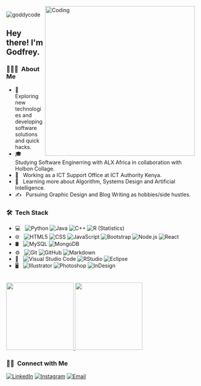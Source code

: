 <img align="right" alt="Coding" width="400" src="https://www.bing.com/images/search?view=detailV2&ccid=ak%2bBllx4&id=B246A74ED58013D602C3CD87297CC25ABC852266&thid=OIP.ak-Bllx4e5LhcZ8HTh5zbAHaEL&mediaurl=https%3a%2f%2fthumbs.gfycat.com%2fMajesticScentedDeinonychus-size_restricted.gif&cdnurl=https%3a%2f%2fth.bing.com%2fth%2fid%2fR.6a4f81965c787b92e1719f074e1e736c%3frik%3dZiKFvFrCfCmHzQ%26pid%3dImgRaw%26r%3d0&exph=282&expw=500&q=Programmer+Animated+GIF&simid=608050117026192441&FORM=IRPRST&ck=CDA5473D0C1031C4EA9393F639616724&selectedIndex=143">

<p align="left"> <img src="https://komarev.com/ghpvc/?username=goddycode&label=Profile%20views&color=0e75b6&style=flat" alt="goddycode" /> </p>

<h2> Hey there! I'm Godfrey.</h2>

<h3> 👨🏻‍💻 &nbsp;About Me </h3>

- 🤔 &nbsp; Exploring new technologies and developing software solutions and quick hacks.
- 🎓 &nbsp; Studying Software Enginerring with ALX Africa in collaboration with Holbon Collage.
- 💼 &nbsp; Working as a ICT Support Office at ICT Authority Kenya.
- 🌱 &nbsp; Learning more about Algorithm, Systems Design and Artificial Intelligence.
- ✍️ &nbsp; Pursuing Graphic Design and Blog Writing as hobbies/side hustles.

<h3> 🛠 &nbsp;Tech Stack</h3>

- 💻 &nbsp;
  ![Python](https://img.shields.io/badge/-Python-333333?style=flat&logo=python)
  ![Java](https://img.shields.io/badge/-Java-333333?style=flat&logo=Java&logoColor=007396)
  ![C++](https://img.shields.io/badge/-C++-333333?style=flat&logo=C%2B%2B&logoColor=00599C)
  ![R (Statistics)](https://img.shields.io/badge/-R-333333?style=flat&logo=R&logoColor=276DC3)
- 🌐 &nbsp;
  ![HTML5](https://img.shields.io/badge/-HTML5-333333?style=flat&logo=HTML5)
  ![CSS](https://img.shields.io/badge/-CSS-333333?style=flat&logo=CSS3&logoColor=1572B6)
  ![JavaScript](https://img.shields.io/badge/-JavaScript-333333?style=flat&logo=javascript)
  ![Bootstrap](https://img.shields.io/badge/-Bootstrap-333333?style=flat&logo=bootstrap&logoColor=563D7C)
  ![Node.js](https://img.shields.io/badge/-Node.js-333333?style=flat&logo=node.js)
  ![React](https://img.shields.io/badge/-React-333333?style=flat&logo=react)
- 🛢 &nbsp;
  ![MySQL](https://img.shields.io/badge/-MySQL-333333?style=flat&logo=mysql)
  ![MongoDB](https://img.shields.io/badge/-MongoDB-333333?style=flat&logo=mongodb)
- ⚙️ &nbsp;
  ![Git](https://img.shields.io/badge/-Git-333333?style=flat&logo=git)
  ![GitHub](https://img.shields.io/badge/-GitHub-333333?style=flat&logo=github)
  ![Markdown](https://img.shields.io/badge/-Markdown-333333?style=flat&logo=markdown)
- 🔧 &nbsp;
  ![Visual Studio Code](https://img.shields.io/badge/-Visual%20Studio%20Code-333333?style=flat&logo=visual-studio-code&logoColor=007ACC)
  ![RStudio](https://img.shields.io/badge/-RStudio-333333?style=flat&logo=rstudio)
  ![Eclipse](https://img.shields.io/badge/-Eclipse-333333?style=flat&logo=eclipse-ide&logoColor=2C2255)
- 🖥 &nbsp;
  ![Illustrator](https://img.shields.io/badge/-Illustrator-333333?style=flat&logo=adobe-illustrator)
  ![Photoshop](https://img.shields.io/badge/-Photoshop-333333?style=flat&logo=adobe-photoshop)
  ![InDesign](https://img.shields.io/badge/-InDesign-333333?style=flat&logo=adobe-indesign)

<br/>

<a href="https://github.com/goddycode">
  <img height="180em" src="https://github-readme-stats.vercel.app/api?username=goddycode&theme=buefy&show_icons=true" />
  <img height="180em" src="https://github-readme-stats.vercel.app/api/top-langs/?username=goddycode&theme=buefy&layout=compact" />
</a>

<br/>

<h3> 🤝🏻 &nbsp;Connect with Me </h3>

<p align="center">

<a href="https://www.linkedin.com/in/goddycode/"><img alt="LinkedIn" src="https://img.shields.io/badge/LinkedIn-wisdom2012904-blue?style=flat-square&logo=linkedin"></a>
<a href="https://www.instagram.com/odhisgoddy24_/"><img alt="Instagram" src="https://img.shields.io/badge/Instagram-odhisgoddy24__-blue?style=flat-square&logo=instagram"></a>
<a href="mailto:odhisgoddy24@gmail.com"><img alt="Email" src="https://img.shields.io/badge/Email-odhisgoddy24@gmail.com-blue?style=flat-square&logo=gmail"></a>
</p>

